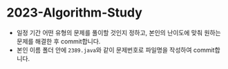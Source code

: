 # 2023-Algorithm-Study

* 일정 기간 어떤 유형의 문제를 풀이할 것인지 정하고, 본인의 난이도에 맞춰 원하는 문제를 해결한 후 commit합니다.
* 본인 이름 폴더 안에 `2389.java`와 같이 문제번호로 파일명을 작성하여 commit합니다.
